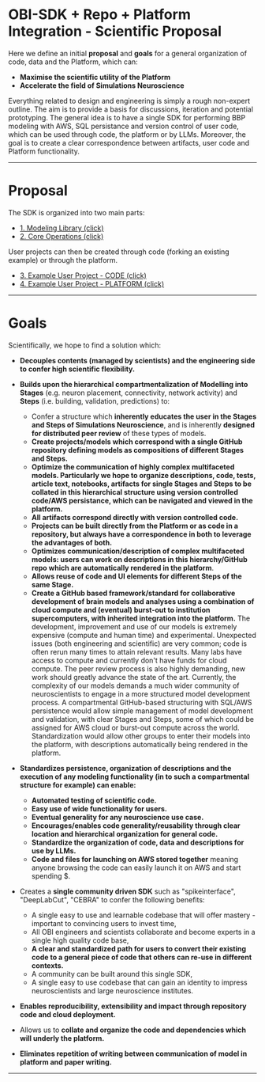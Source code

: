 # OBI-SDK + Repo + Platform Integration - Scientific Proposal
Here we define an initial **proposal** and **goals** for a general organization of code, data and the Platform, which can:
- **Maximise the scientific utility of the Platform**
- **Accelerate the field of Simulations Neuroscience**

Everything related to design and engineering is simply a rough non-expert outline. The aim is to provide a basis for discussions, iteration and potential prototyping. The general idea is to have a single SDK for performing BBP modeling with AWS, SQL persistance and version control of user code, which can be used through code, the platform or by LLMs. Moreover, the goal is to create a clear correspondence between artifacts, user code and Platform functionality.

---

# Proposal
The SDK is organized into two main parts:

- [1. Modeling Library (click)](./MODELING_LIBRARY.md)
- [2. Core Operations (click)](./CORE_OPERATIONS.md)

User projects can then be created through code (forking an existing example) or through the platform.

- [3. Example User Project - CODE (click)](./EXAMPLE_USER_PROJECT.md)
- [4. Example User Project - PLATFORM (click)](./PLATFORM.md)

---

# Goals

Scientifically, we hope to find a solution which:
- **Decouples contents (managed by scientists) and the engineering side to confer high scientific flexibility.**
- **Builds upon the hierarchical compartmentalization of Modelling into Stages** (e.g. neuron placement, connectivity, network activity) and **Steps** (i.e. building, validation, predictions) to:
    - Confer a structure which **inherently educates the user in the Stages and Steps of Simulations Neuroscience**, and is inherently **designed for distributed peer review** of these types of models.
    - **Create projects/models which correspond with a single GitHub repository defining models as compositions of different Stages and Steps.** 
    - **Optimize the communication of highly complex multifaceted models. Particularly we hope to organize descriptions, code, tests, article text, notebooks, artifacts for single Stages and Steps to be collated in this hierarchical structure using version controlled code/AWS persistance, which can be navigated and viewed in the platform.** 
    - **All artifacts correspond directly with version controlled code.**
    - **Projects can be built directly from the Platform or as code in a repository, but always have a correspondence in both to leverage the advantages of both.** 
    - **Optimizes communication/description of complex multifaceted models: users can work on descriptions in this hierarchy/GitHub repo which are automatically rendered in the platform**.
    - **Allows reuse of code and UI elements for different Steps of the same Stage.**
    - **Create a GitHub based framework/standard for collaborative development of brain models and analyses using a combination of cloud compute and (eventual) burst-out to institution supercomputers, with inherited integration into the platform.** The development, improvement and use of our models is extremely expensive (compute and human time) and experimental. Unexpected issues (both engineering and scientific) are very common; code is often rerun many times to attain relevant results. Many labs have access to compute and currently don't have funds for cloud compute. The peer review process is also highly demanding, new work should greatly advance the state of the art. Currently, the complexity of our models demands a much wider community of neuroscientists to engage in a more structured model development process. A compartmental GitHub-based structuring with SQL/AWS persistence would allow simple management of model development and validation, with clear Stages and Steps, some of which could be assigned for AWS cloud or burst-out compute across the world. Standardization would allow other groups to enter their models into the platform, with descriptions automatically being rendered in the platform.

- **Standardizes persistence, organization of descriptions and the execution of any modeling functionality (in to such a compartmental structure for example) can enable:**
    - **Automated testing of scientific code.**
    - **Easy use of wide functionality for users.**
    - **Eventual generality for any neuroscience use case.**
    - **Encourages/enables code generality/reusability through clear location and hierarchical organization for general code.**
    - **Standardize the organization of code, data and descriptions for use by LLMs.**
    - **Code and files for launching on AWS stored together** meaning anyone browsing the code can easily launch it on AWS and start spending $.

- Creates a **single community driven SDK** such as "spikeinterface", "DeepLabCut", "CEBRA" to confer the following benefits: 
    - A single easy to use and learnable codebase that will offer mastery - important to convincing users to invest time, 
    - All OBI engineers and scientists collaborate and become experts in a single high quality code base, 
    - **A clear and standardized path for users to convert their existing code to a general piece of code that others can re-use in different contexts.**
    - A community can be built around this single SDK, 
    - A single easy to use codebase that can gain an identity to impress neuroscientists and large neuroscience institutes.

- **Enables reproducibility, extensibility and impact through repository code and cloud deployment.**
- Allows us to **collate and organize the code and dependencies which will underly the platform.**
- **Eliminates repetition of writing between communication of model in platform and paper writing.**

---